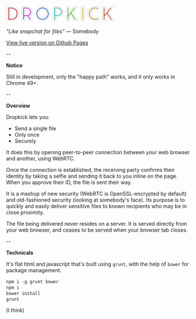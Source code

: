 <img src="images/logo.png" alt="Dropkick Logo" width="300"/>

_"Like snapchat for files"_ — Somebody

[View live version on Github Pages](https://cilphex.github.io/dropkick/)

--

**Notice**

Still in development, only the "happy path" works, and it only works in Chrome 49+.

--

**Overview**

Dropkick lets you:
- Send a single file
- Only once
- Securely

It does this by opening peer-to-peer connection between your web browser and
another, using WebRTC.

Once the connection is established, the receiving party confirms their identity
by taking a selfie and sending it back to you inline on the page. When you
approve their ID, the file is sent their way.

It is a mashup of new security (WebRTC is OpenSSL-encrypted by default) and
old-fashioned security (looking at somebody's face). Its purpose is to quickly
and easily deliver sensitive files to known recipients who may be in close
proximity.

The file being delivered never resides on a server. It is served directly from
your web browser, and ceases to be served when your browser tab closes.

--

**Technicals**

It's flat html and javascript that's built using `grunt`, with the help of
`bower` for package management.

```
npm i -g grunt bower
npm i
bower install
grunt
```

(I think)
